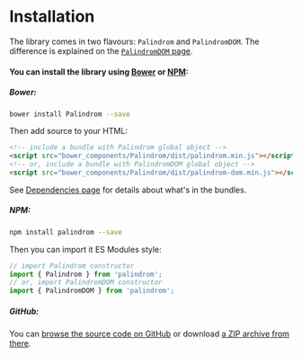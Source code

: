 # Installation

The library comes in two flavours: `Palindrom` and `PalindromDOM`. The difference is explained on the [`PalindromDOM` page](04-_PalindromDOM.md).

#### You can install the library using [Bower](http://bower.io/) or [NPM](http://npmjs.com/):

##### Bower:

```sh
bower install Palindrom --save
```

Then add source to your HTML:

```html
<!-- include a bundle with Palindrom global object -->
<script src="bower_components/Palindrom/dist/palindrom.min.js"></script>
<!-- or, include a bundle with PalindromDOM global object -->
<script src="bower_components/Palindrom/dist/palindrom-dom.min.js"></script>
```
See [Dependencies page](06-_Dependencies.md) for details about what's in the bundles.

##### NPM:

```sh
npm install palindrom --save
```

Then you can import it ES Modules style:

```js
// import Palindrom constructor
import { Palindrom } from 'palindrom';
// or, import PalindromDOM constructor
import { PalindromDOM } from 'palindrom';
```

##### GitHub:

You can [browse the source code on GitHub](https://github.com/Palindrom/Palindrom) or download [a ZIP archive from there](https://github.com/Palindrom/Palindrom/archive/master.zip).
